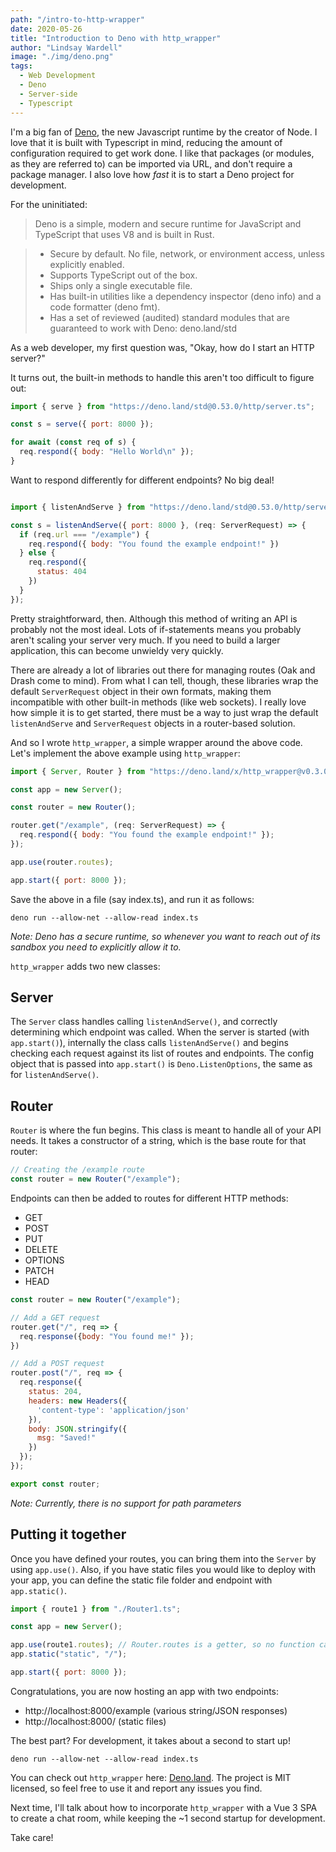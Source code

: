 ```yaml
---
path: "/intro-to-http-wrapper"
date: 2020-05-26
title: "Introduction to Deno with http_wrapper"
author: "Lindsay Wardell"
image: "./img/deno.png"
tags:
  - Web Development
  - Deno
  - Server-side
  - Typescript
---
```


I'm a big fan of [Deno](https://deno.land), the new Javascript runtime by the creator of Node. I love that it is built with Typescript in mind, reducing the amount of configuration required to get work done. I like that packages (or modules, as they are referred to) can be imported via URL, and don't require a package manager. I also love how *fast* it is to start a Deno project for development.

For the uninitiated:

> Deno is a simple, modern and secure runtime for JavaScript and TypeScript that uses V8 and is built in Rust.

> - Secure by default. No file, network, or environment access, unless explicitly enabled.
> - Supports TypeScript out of the box.
> - Ships only a single executable file.
> - Has built-in utilities like a dependency inspector (deno info) and a code formatter (deno fmt).
> - Has a set of reviewed (audited) standard modules that are guaranteed to work with Deno: deno.land/std

As a web developer, my first question was, "Okay, how do I start an HTTP server?"

It turns out, the built-in methods to handle this aren't too difficult to figure out:

```javascript
import { serve } from "https://deno.land/std@0.53.0/http/server.ts";

const s = serve({ port: 8000 });

for await (const req of s) {
  req.respond({ body: "Hello World\n" });
}
```

Want to respond differently for different endpoints? No big deal!

```javascript

import { listenAndServe } from "https://deno.land/std@0.53.0/http/server.ts";

const s = listenAndServe({ port: 8000 }, (req: ServerRequest) => {
  if (req.url === "/example") {
    req.respond({ body: "You found the example endpoint!" })
  } else {
    req.respond({
      status: 404
    })
  }
});

```

Pretty straightforward, then. Although this method of writing an API is probably not the most ideal. Lots of if-statements means you probably aren't scaling your server very much. If you need to build a larger application, this can become unwieldy very quickly.

There are already a lot of libraries out there for managing routes (Oak and Drash come to mind). From what I can tell, though, these libraries wrap the default `ServerRequest` object in their own formats, making them incompatible with other built-in methods (like web sockets). I really love how simple it is to get started, there must be a way to just wrap the default `listenAndServe` and `ServerRequest` objects in a router-based solution.

And so I wrote `http_wrapper`, a simple wrapper around the above code. Let's implement the above example using `http_wrapper`:

```javascript
import { Server, Router } from "https://deno.land/x/http_wrapper@v0.3.0/mod.ts";

const app = new Server();

const router = new Router();

router.get("/example", (req: ServerRequest) => {
  req.respond({ body: "You found the example endpoint!" });
});

app.use(router.routes);

app.start({ port: 8000 });
```

Save the above in a file (say index.ts), and run it as follows:

```
deno run --allow-net --allow-read index.ts
```

*Note: Deno has a secure runtime, so whenever you want to reach out of its sandbox you need to explicitly allow it to.*

`http_wrapper` adds two new classes:

## Server

The `Server` class handles calling `listenAndServe()`, and correctly determining which endpoint was called. When the server is started (with `app.start()`), internally the class calls `listenAndServe()` and begins checking each request against its list of routes and endpoints. The config object that is passed into `app.start()` is `Deno.ListenOptions`, the same as for `listenAndServe()`.


## Router

`Router` is where the fun begins. This class is meant to handle all of your API needs. It takes a constructor of a string, which is the base route for that router:

```javascript
// Creating the /example route
const router = new Router("/example");
```

Endpoints can then be added to routes for different HTTP methods:

- GET
- POST
- PUT
- DELETE
- OPTIONS
- PATCH
- HEAD

```javascript
const router = new Router("/example");

// Add a GET request
router.get("/", req => {
  req.response({body: "You found me!" });
})

// Add a POST request
router.post("/", req => {
  req.response({
    status: 204,
    headers: new Headers({
      'content-type': 'application/json'
    }),
    body: JSON.stringify({
      msg: "Saved!"
    })
  });
});

export const router;
```



*Note: Currently, there is no support for path parameters*

## Putting it together

Once you have defined your routes, you can bring them into the `Server` by using `app.use()`. Also, if you have static files you would like to deploy with your app, you can define the static file folder and endpoint with `app.static()`.

```javascript
import { route1 } from "./Router1.ts";

const app = new Server();

app.use(route1.routes); // Router.routes is a getter, so no function calls are required
app.static("static", "/");

app.start({ port: 8000 });

```

Congratulations, you are now hosting an app with two endpoints:

- http://localhost:8000/example (various string/JSON responses)
- http://localhost:8000/ (static files)


The best part? For development, it takes about a second to start up!

```
deno run --allow-net --allow-read index.ts
```

You can check out `http_wrapper` here: [Deno.land](https://deno.land/x/http_wrapper). The project is MIT licensed, so feel free to use it and report any issues you find. 

Next time, I'll talk about how to incorporate `http_wrapper` with a Vue 3 SPA to create a chat room, while keeping the ~1 second startup for development.

Take care!

